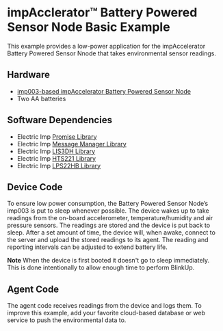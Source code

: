 # impAcclerator&trade; Battery Powered Sensor Node Basic Example

This example provides a low-power application for the impAccelerator Battery Powered Sensor Nnode that takes environmental sensor readings.

## Hardware

- [imp003-based impAccelerator Battery Powered Sensor Node](https://store.electricimp.com/collections/featured-products/products/impaccelerator-battery-powered-sensor-node?variant=33499292818)
- Two AA batteries

## Software Dependencies

- Electric Imp [Promise Library](https://github.com/electricimp/Promise)
- Electric Imp [Message Manager Library](https://github.com/electricimp/MessageManager)
- Electric Imp [LIS3DH Library](https://github.com/electricimp/LIS3DH)
- Electric Imp [HTS221 Library](https://github.com/electricimp/HTS221)
- Electric Imp [LPS22HB Library](https://github.com/electricimp/LPS22HB)

## Device Code

To ensure low power consumption, the Battery Powered Sensor Node’s imp003 is put to sleep whenever possible. The device wakes up to take readings from the on-board accelerometer, temperature/humidity and air pressure sensors. The readings are stored and the device is put back to sleep. After a set amount of time, the device will, when awake, connect to the server and upload the stored readings to its agent. The reading and reporting intervals can be adjusted to extend battery life.

**Note** When the device is first booted it doesn't go to sleep immediately. This is done intentionally to allow enough time to perform BlinkUp.

## Agent Code

The agent code receives readings from the device and logs them. To improve this example, add your favorite cloud-based database or web service to push the environmental data to.
